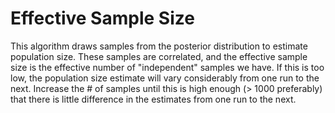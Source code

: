 # Effective Sample Size

This algorithm draws samples from the posterior distribution to estimate population size. These samples are correlated, and the effective sample size is the effective number of "independent" samples we have. If this is too low, the population size estimate will vary considerably from one run to the next. Increase the # of samples until this is high enough (> 1000 preferably) that there is little difference in the estimates from one run to the next.
